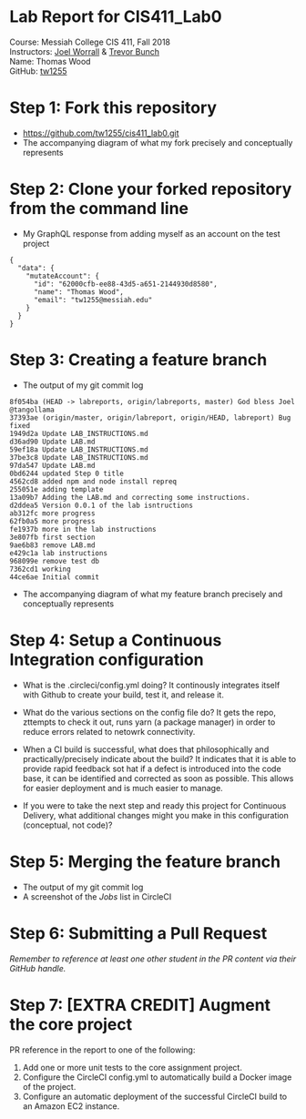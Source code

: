 # Lab Report for CIS411_Lab0
Course: Messiah College CIS 411, Fall 2018<br/>
Instructors: [Joel Worrall](https://github.com/tangollama) & [Trevor Bunch](https://github.com/trevordbunch)<br/>
Name: Thomas Wood<br/>
GitHub: [tw1255](https://github.com/tw1255)<br/>

# Step 1: Fork this repository
- https://github.com/tw1255/cis411_lab0.git
- The accompanying diagram of what my fork precisely and conceptually represents

# Step 2: Clone your forked repository from the command line
- My GraphQL response from adding myself as an account on the test project
```
{
  "data": {
    "mutateAccount": {
      "id": "62000cfb-ee88-43d5-a651-2144930d8580",
      "name": "Thomas Wood",
      "email": "tw1255@messiah.edu"
    }
  }
}
```

# Step 3: Creating a feature branch
- The output of my git commit log
```
8f054ba (HEAD -> labreports, origin/labreports, master) God bless Joel @tangollama
37393ae (origin/master, origin/labreport, origin/HEAD, labreport) Bug fixed
1949d2a Update LAB_INSTRUCTIONS.md
d36ad90 Update LAB.md
59ef18a Update LAB_INSTRUCTIONS.md
37be3c8 Update LAB_INSTRUCTIONS.md
97da547 Update LAB.md
0bd6244 updated Step 0 title
4562cd8 added npm and node install repreq
255051e adding template
13a09b7 Adding the LAB.md and correcting some instructions.
d2ddea5 Version 0.0.1 of the lab isntructions
ab312fc more progress
62fb0a5 more progress
fe1937b more in the lab instructions
3e807fb first section
9ae6b83 remove LAB.md
e429c1a lab instructions
968099e remove test db
7362cd1 working
44ce6ae Initial commit

```
- The accompanying diagram of what my feature branch precisely and conceptually represents

# Step 4: Setup a Continuous Integration configuration
- What is the .circleci/config.yml doing?
It continously integrates itself with Github to create your build, test it, and release it.

- What do the various sections on the config file do?
It gets the repo, zttempts to check it out, runs yarn (a package manager) in order to reduce errors related to netowrk connectivity.

- When a CI build is successful, what does that philosophically and practically/precisely indicate about the build?
It indicates that it is able to provide rapid feedback sot hat if a defect is introduced into the code base, it can be identified and corrected as soon as possible. This allows for easier deployment and is much easier to manage.

- If you were to take the next step and ready this project for Continuous Delivery, what additional changes might you make in this configuration (conceptual, not code)?

# Step 5: Merging the feature branch
* The output of my git commit log
* A screenshot of the _Jobs_ list in CircleCI

# Step 6: Submitting a Pull Request
_Remember to reference at least one other student in the PR content via their GitHub handle._

# Step 7: [EXTRA CREDIT] Augment the core project
PR reference in the report to one of the following:
1. Add one or more unit tests to the core assignment project. 
2. Configure the CircleCI config.yml to automatically build a Docker image of the project.
3. Configure an automatic deployment of the successful CircleCI build to an Amazon EC2 instance.
